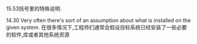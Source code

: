 15.53括号里的特殊说明.

14.30
Very often there's sort of an assumption about what is installed on the given system.
在很多情况下,工程师们通常会假设目标系统已经安装了一些必要的软件,库或者其他系统资源

